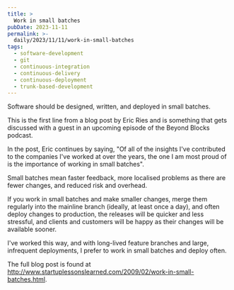 ```yaml
---
title: >
  Work in small batches
pubDate: 2023-11-11
permalink: >-
  daily/2023/11/11/work-in-small-batches
tags:
  - software-development
  - git
  - continuous-integration
  - continuous-delivery
  - continuous-deployment
  - trunk-based-development
---
```


Software should be designed, written, and deployed in small batches.

This is the first line from a blog post by Eric Ries and is something that gets discussed with a guest in an upcoming episode of the Beyond Blocks podcast.

In the post, Eric continues by saying, "Of all of the insights I've contributed to the companies I've worked at over the years, the one I am most proud of is the importance of working in small batches".

Small batches mean faster feedback, more localised problems as there are fewer changes, and reduced risk and overhead.

If you work in small batches and make smaller changes, merge them regularly into the mainline branch (ideally, at least once a day), and often deploy changes to production, the releases will be quicker and less stressful, and clients and customers will be happy as their changes will be available sooner.

I've worked this way, and with long-lived feature branches and large, infrequent deployments, I prefer to work in small batches and deploy often.

The full blog post is found at <http://www.startuplessonslearned.com/2009/02/work-in-small-batches.html>.
